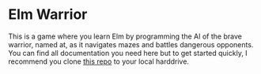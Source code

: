 # Elm Warrior

This is a game where you learn Elm by programming the AI of the brave warrior, named at, as it navigates mazes and battles dangerous opponents. You can find all documentation you need here but to get started quickly, I recommend you clone [this repo](https://github.com/Skinney/elm-warrior-starter) to your local harddrive. 
